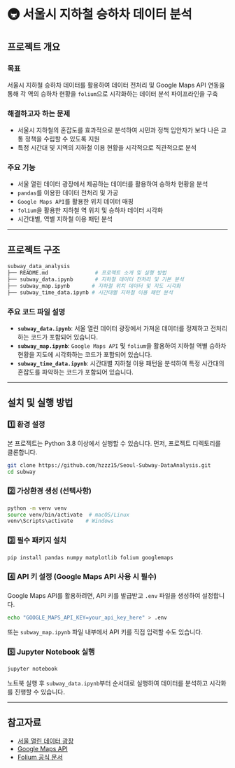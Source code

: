 # 🚇 서울시 지하철 승하차 데이터 분석

## 프로젝트 개요
### 목표
서울시 지하철 승하차 데이터를 활용하여 데이터 전처리 및 Google Maps API 연동을 통해 각 역의 승하차 현황을 `folium`으로 시각화하는 데이터 분석 파이프라인을 구축

### 해결하고자 하는 문제
- 서울시 지하철의 혼잡도를 효과적으로 분석하여 시민과 정책 입안자가 보다 나은 교통 정책을 수립할 수 있도록 지원
- 특정 시간대 및 지역의 지하철 이용 현황을 시각적으로 직관적으로 분석

### 주요 기능
- 서울 열린 데이터 광장에서 제공하는 데이터를 활용하여 승하차 현황을 분석
- `pandas`를 이용한 데이터 전처리 및 가공
- `Google Maps API`를 활용한 위치 데이터 매핑
- `folium`을 활용한 지하철 역 위치 및 승하차 데이터 시각화
- 시간대별, 역별 지하철 이용 패턴 분석

---

## 프로젝트 구조

```bash
subway_data_analysis
├── README.md               # 프로젝트 소개 및 실행 방법
├── subway_data.ipynb       # 지하철 데이터 전처리 및 기본 분석
├── subway_map.ipynb       # 지하철 위치 데이터 및 지도 시각화
├── subway_time_data.ipynb # 시간대별 지하철 이용 패턴 분석
```

### 주요 코드 파일 설명
- **`subway_data.ipynb`**: 서울 열린 데이터 광장에서 가져온 데이터를 정제하고 전처리하는 코드가 포함되어 있습니다.
- **`subway_map.ipynb`**: `Google Maps API` 및 `folium`을 활용하여 지하철 역별 승하차 현황을 지도에 시각화하는 코드가 포함되어 있습니다.
- **`subway_time_data.ipynb`**: 시간대별 지하철 이용 패턴을 분석하여 특정 시간대의 혼잡도를 파악하는 코드가 포함되어 있습니다.

---

## 설치 및 실행 방법

### 1️⃣ 환경 설정
본 프로젝트는 Python 3.8 이상에서 실행할 수 있습니다. 먼저, 프로젝트 디렉토리를 클론합니다.

```bash
git clone https://github.com/hzzz15/Seoul-Subway-DataAnalysis.git
cd subway
```

### 2️⃣ 가상환경 생성 (선택사항)

```bash
python -m venv venv
source venv/bin/activate  # macOS/Linux
venv\Scripts\activate    # Windows
```

### 3️⃣ 필수 패키지 설치
```bash
pip install pandas numpy matplotlib folium googlemaps
```

### 4️⃣ API 키 설정 (Google Maps API 사용 시 필수)
Google Maps API를 활용하려면, API 키를 발급받고 `.env` 파일을 생성하여 설정합니다.

```bash
echo "GOOGLE_MAPS_API_KEY=your_api_key_here" > .env
```

또는 `subway_map.ipynb` 파일 내부에서 API 키를 직접 입력할 수도 있습니다.

### 5️⃣ Jupyter Notebook 실행

```bash
jupyter notebook
```

노트북 실행 후 `subway_data.ipynb`부터 순서대로 실행하여 데이터를 분석하고 시각화를 진행할 수 있습니다.

---

## 참고자료
- [서울 열린 데이터 광장](https://data.seoul.go.kr/)
- [Google Maps API](https://developers.google.com/maps)
- [Folium 공식 문서](https://python-visualization.github.io/folium/)


